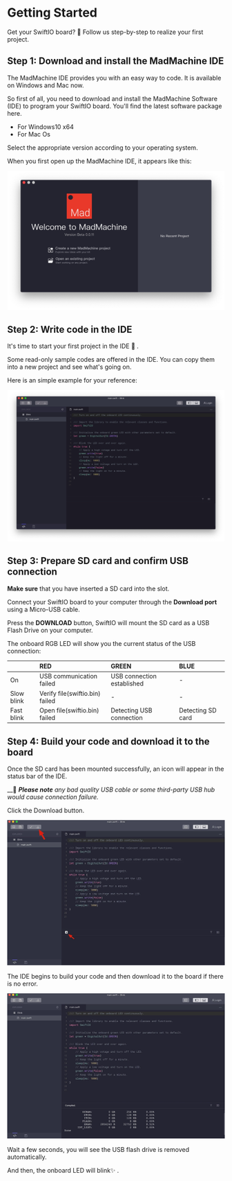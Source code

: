 # Getting Started

Get your SwiftIO board? 🤣 Follow us step-by-step to realize your first project.

## **Step 1: Download and install the MadMachine IDE**

The MadMachine IDE provides you with an easy way to code. It is available on Windows and Mac now. 

So first of all, you need to download and install the MadMachine Software \(IDE\) to program your SwiftIO board. You'll find the latest software package here. 

* For Windows10 x64
* For Mac Os

Select the appropriate version according to your operating system. 

When you first open up the MadMachine IDE, it appears like this:

![](.gitbook/assets/ide.jpg)

## **Step 2: Write code in the IDE**

 It's time to start your first project in the IDE 🥳 . 

Some read-only sample codes are offered in the IDE. You can copy them into a new project and see what's going on. 

Here is an simple example for your reference:

![Blink](.gitbook/assets/code.jpg)

## **Step 3: Prepare SD card and confirm USB connection**

**Make sure** that you have inserted a SD card into the slot. 

Connect your SwiftIO board to your computer through the **Download port** using a Micro-USB cable. 

Press the **DOWNLOAD** button, SwiftIO will mount the SD card as a USB Flash Drive on your computer. 

The onboard RGB LED will show you the current status of the USB connection: 

|  | RED | GREEN | BLUE |
| :--- | :--- | :--- | :--- |
| On | USB communication failed | USB connection established | - |
| Slow blink | Verify file\(swiftio.bin\) failed | - | - |
| Fast blink | Open file\(swiftio.bin\) failed | Detecting USB connection | Detecting SD card |

## **Step 4: Build your code and download it to the board**

Once the SD card has been mounted successfully, an icon will appear in the status bar of  the IDE.

 __📌 _**Please note** any bad quality USB cable or some third-party USB hub would cause connection failure._

Click the Download button.

![](.gitbook/assets/code.png)



The IDE begins to build your code and then download it to the board if there is no error.

![](.gitbook/assets/download.png)



Wait a few seconds, you will see the USB flash drive is removed automatically.

And then, the onboard LED will blink✨ .  


